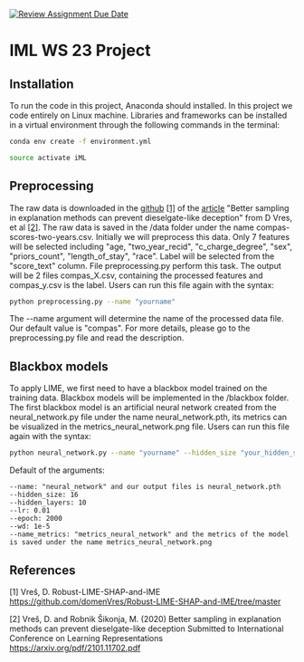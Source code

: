 [![Review Assignment Due Date](https://classroom.github.com/assets/deadline-readme-button-24ddc0f5d75046c5622901739e7c5dd533143b0c8e959d652212380cedb1ea36.svg)](https://classroom.github.com/a/k0DpfI3g)
# IML WS 23 Project
## Installation
To run the code in this project, Anaconda should installed. In this project we code entirely on Linux machine. Libraries and frameworks can be installed in a virtual environment through the following commands in the terminal:
```bash
conda env create -f environment.yml
```
```bash
source activate iML
```
## Preprocessing 
The raw data is downloaded in the [github](https://github.com/domenVres/Robust-LIME-SHAP-and-IME/tree/master/Fooling-LIME-SHAP/data) [[1]](#1) of the [article](https://arxiv.org/pdf/2101.11702.pdf) "Better sampling in explanation methods can prevent dieselgate-like deception" from D Vres, et al [[2]](#2). The raw data is saved in the /data folder under the name compas-scores-two-years.csv. Initially we will preprocess this data. Only 7 features will be selected including "age, "two_year_recid", "c_charge_degree", "sex", "priors_count", "length_of_stay", "race". Label will be selected from the "score_text" column. File preprocessing.py perform this task. The output will be 2 files compas_X.csv, containing the processed features and compas_y.csv is the label. Users can run this file again with the syntax:
```bash
python preprocessing.py --name "yourname" 
```
The --name argument will determine the name of the processed data file. Our default value is "compas". For more details, please go to the preprocessing.py file and read the description.

## Blackbox models
To apply LIME, we first need to have a blackbox model trained on the training data. Blackbox models will be implemented in the /blackbox folder. The first blackbox model is an artificial neural network created from the neural_network.py file under the name neural_network.pth, its metrics can be visualized in the metrics_neural_network.png file. Users can run this file again with the syntax:
```bash
python neural_network.py --name "yourname" --hidden_size "your_hidden_size" --hidden_layers "your_hidden_layers" --lr "your_lr" --epoch "your_epoch" --wd "your_wd" --name_metrics "your_name_metrics"
```
Default of the arguments:

    --name: "neural_network" and our output files is neural_network.pth
    --hidden_size: 16
    --hidden_layers: 10
    --lr: 0.01
    --epoch: 2000
    --wd: 1e-5
    --name_metrics: "metrics_neural_network" and the metrics of the model is saved under the name metrics_neural_network.png

## References

<a id="1">[1]</a>
Vreš, D.
Robust-LIME-SHAP-and-IME
https://github.com/domenVres/Robust-LIME-SHAP-and-IME/tree/master

<a id="2">[2]</a>
Vreš, D. and Robnik Šikonja, M. (2020)
Better sampling in explanation methods can prevent dieselgate-like deception
Submitted to International Conference on Learning Representations
https://arxiv.org/pdf/2101.11702.pdf